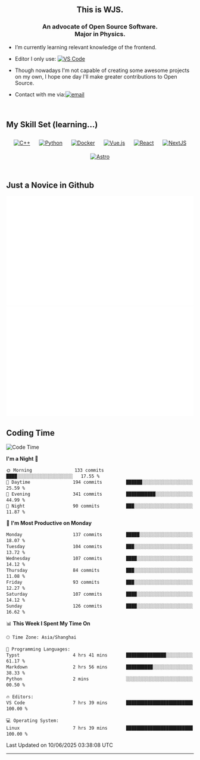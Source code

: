 ## <div align="center">This is WJS.</div>  
  

### <div align="center">An advocate of Open Source Software.<br>Major in Physics.</div>  
  

- I’m currently learning relevant knowledge of the frontend.  
  

- Editor I only use: [![VS Code](https://img.shields.io/badge/-VS%20Code-007ACC?style=plastic&logo=visual-studio-code)](https://code.visualstudio.com/)  
  

- Though nowadays I'm not capable of creating some awesome projects on my own, I hope one day I'll make greater contributions to Open Source.  
  

- Contact with me via:[![email](https://img.shields.io/badge/My-e--mail-red)](mailto:wjs@wjsphy.top)  
  

<br/>  


## My Skill Set (learning...)
<div align="center">  
<a href="https://www.cplusplus.com/" target="_blank"><img style="margin: 10px" src="https://profilinator.rishav.dev/skills-assets/cplusplus-original.svg" alt="C++" height="50" /></a>  
<a href="https://www.python.org/" target="_blank"><img style="margin: 10px" src="https://profilinator.rishav.dev/skills-assets/python-original.svg" alt="Python" height="50" /></a>  
<a href="https://www.docker.com/" target="_blank"><img style="margin: 10px" src="https://profilinator.rishav.dev/skills-assets/docker-original-wordmark.svg" alt="Docker" height="50" /></a>  
<a href="https://vuejs.org/" target="_blank"><img style="margin: 10px" src="https://profilinator.rishav.dev/skills-assets/vuejs-original-wordmark.svg" alt="Vue.js" height="50" /></a>  
<a href="https://reactjs.org/" target="_blank"><img style="margin: 10px" src="https://profilinator.rishav.dev/skills-assets/react-original-wordmark.svg" alt="React" height="50" /></a>  
<a href="https://nextjs.org/" target="_blank"><img style="margin: 10px" src="https://profilinator.rishav.dev/skills-assets/nextjs.png" alt="NextJS" height="50" /></a>  
<a href="https://www.astro.build/" target="_blank"><img style="margin: 10px" src="https://profilinator.rishav.dev/skills-assets/astro.svg" alt="Astro" height="50" /></a>   
</div>

<br/>  


## Just a Novice in Github  
![](https://raw.githubusercontent.com/wjsoj/github-stats-transparent/output/generated/overview.svg)
![](https://raw.githubusercontent.com/wjsoj/github-stats-transparent/output/generated/languages.svg)

## Coding Time

<!--START_SECTION:waka-->
![Code Time](http://img.shields.io/badge/Code%20Time-1%2C264%20hrs%2050%20mins-blue)

**I'm a Night 🦉** 

```text
🌞 Morning                133 commits         ████░░░░░░░░░░░░░░░░░░░░░   17.55 % 
🌆 Daytime                194 commits         ██████░░░░░░░░░░░░░░░░░░░   25.59 % 
🌃 Evening                341 commits         ███████████░░░░░░░░░░░░░░   44.99 % 
🌙 Night                  90 commits          ███░░░░░░░░░░░░░░░░░░░░░░   11.87 % 
```
📅 **I'm Most Productive on Monday** 

```text
Monday                   137 commits         █████░░░░░░░░░░░░░░░░░░░░   18.07 % 
Tuesday                  104 commits         ███░░░░░░░░░░░░░░░░░░░░░░   13.72 % 
Wednesday                107 commits         ████░░░░░░░░░░░░░░░░░░░░░   14.12 % 
Thursday                 84 commits          ███░░░░░░░░░░░░░░░░░░░░░░   11.08 % 
Friday                   93 commits          ███░░░░░░░░░░░░░░░░░░░░░░   12.27 % 
Saturday                 107 commits         ████░░░░░░░░░░░░░░░░░░░░░   14.12 % 
Sunday                   126 commits         ████░░░░░░░░░░░░░░░░░░░░░   16.62 % 
```


📊 **This Week I Spent My Time On** 

```text
🕑︎ Time Zone: Asia/Shanghai

💬 Programming Languages: 
Typst                    4 hrs 41 mins       ███████████████░░░░░░░░░░   61.17 % 
Markdown                 2 hrs 56 mins       ██████████░░░░░░░░░░░░░░░   38.33 % 
Python                   2 mins              ░░░░░░░░░░░░░░░░░░░░░░░░░   00.50 % 

🔥 Editors: 
VS Code                  7 hrs 39 mins       █████████████████████████   100.00 % 

💻 Operating System: 
Linux                    7 hrs 39 mins       █████████████████████████   100.00 % 
```


 Last Updated on 10/06/2025 03:38:08 UTC
<!--END_SECTION:waka-->

----

<!--
**wjsoj/wjsoj** is a ✨ _special_ ✨ repository because its `README.md` (this file) appears on your GitHub profile.

Here are some ideas to get you started:

- 🔭 I’m currently working on ...
- 🌱 I’m currently learning ...
- 👯 I’m looking to collaborate on ...
- 🤔 I’m looking for help with ...
- 💬 Ask me about ...
- 📫 How to reach me: ...
- 😄 Pronouns: ...
- ⚡ Fun fact: ...
-->
